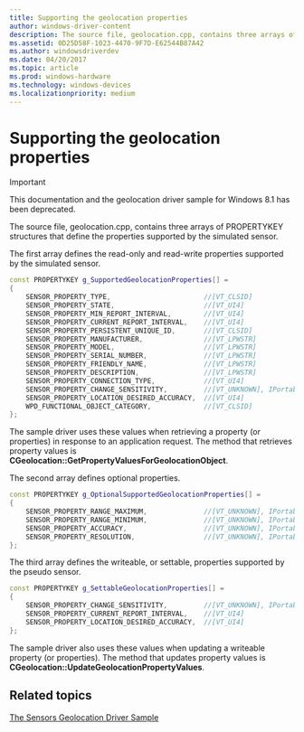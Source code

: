 ```yaml
---
title: Supporting the geolocation properties
author: windows-driver-content
description: The source file, geolocation.cpp, contains three arrays of PROPERTYKEY structures that define the properties supported by the simulated sensor.
ms.assetid: 0D25D58F-1023-4470-9F7D-E62544B87A42
ms.author: windowsdriverdev
ms.date: 04/20/2017
ms.topic: article
ms.prod: windows-hardware
ms.technology: windows-devices
ms.localizationpriority: medium
---
```


# Supporting the geolocation properties

> [!IMPORTANT] 
> This documentation and the geolocation driver sample for Windows 8.1 has been deprecated.

The source file, geolocation.cpp, contains three arrays of PROPERTYKEY structures that define the properties supported by the simulated sensor.

The first array defines the read-only and read-write properties supported by the simulated sensor.

```cpp
const PROPERTYKEY g_SupportedGeolocationProperties[] =
{
    SENSOR_PROPERTY_TYPE,                       //[VT_CLSID]
    SENSOR_PROPERTY_STATE,                      //[VT_UI4]
    SENSOR_PROPERTY_MIN_REPORT_INTERVAL,        //[VT_UI4]
    SENSOR_PROPERTY_CURRENT_REPORT_INTERVAL,    //[VT_UI4]
    SENSOR_PROPERTY_PERSISTENT_UNIQUE_ID,       //[VT_CLSID]
    SENSOR_PROPERTY_MANUFACTURER,               //[VT_LPWSTR]
    SENSOR_PROPERTY_MODEL,                      //[VT_LPWSTR]
    SENSOR_PROPERTY_SERIAL_NUMBER,              //[VT_LPWSTR]
    SENSOR_PROPERTY_FRIENDLY_NAME,              //[VT_LPWSTR]
    SENSOR_PROPERTY_DESCRIPTION,                //[VT_LPWSTR]
    SENSOR_PROPERTY_CONNECTION_TYPE,            //[VT_UI4]
    SENSOR_PROPERTY_CHANGE_SENSITIVITY,         //[VT_UNKNOWN], IPortableDeviceValues
    SENSOR_PROPERTY_LOCATION_DESIRED_ACCURACY,  //[VT_UI4]
    WPD_FUNCTIONAL_OBJECT_CATEGORY,             //[VT_CLSID]
};
```

The sample driver uses these values when retrieving a property (or properties) in response to an application request. The method that retrieves property values is **CGeolocation::GetPropertyValuesForGeolocationObject**.

The second array defines optional properties.

```cpp
const PROPERTYKEY g_OptionalSupportedGeolocationProperties[] =
{
    SENSOR_PROPERTY_RANGE_MAXIMUM,              //[VT_UNKNOWN], IPortableDeviceValues
    SENSOR_PROPERTY_RANGE_MINIMUM,              //[VT_UNKNOWN], IPortableDeviceValues
    SENSOR_PROPERTY_ACCURACY,                   //[VT_UNKNOWN], IPortableDeviceValues
    SENSOR_PROPERTY_RESOLUTION,                 //[VT_UNKNOWN], IPortableDeviceValues
};
```

The third array defines the writeable, or settable, properties supported by the pseudo sensor.

```cpp
const PROPERTYKEY g_SettableGeolocationProperties[] =
{
    SENSOR_PROPERTY_CHANGE_SENSITIVITY,         //[VT_UNKNOWN], IPortableDeviceValues
    SENSOR_PROPERTY_CURRENT_REPORT_INTERVAL,    //[VT_UI4]
    SENSOR_PROPERTY_LOCATION_DESIRED_ACCURACY,  //[VT_UI4]
};
```

The sample driver also uses these values when updating a writeable property (or properties). The method that updates property values is **CGeolocation::UpdateGeolocationPropertyValues**.

## Related topics
[The Sensors Geolocation Driver Sample](sensors-geolocation-driver-sample.md)  



